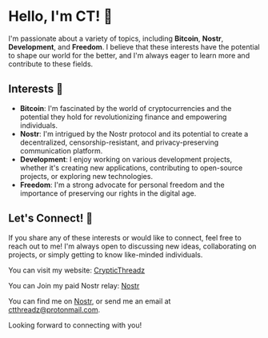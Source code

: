 # Hello, I'm CT! 👋

I'm passionate about a variety of topics, including **Bitcoin**, **Nostr**, **Development**, and **Freedom**. I believe that these interests have the potential to shape our world for the better, and I'm always eager to learn more and contribute to these fields.

## Interests 🌟

- **Bitcoin**: I'm fascinated by the world of cryptocurrencies and the potential they hold for revolutionizing finance and empowering individuals.
- **Nostr**: I'm intrigued by the Nostr protocol and its potential to create a decentralized, censorship-resistant, and privacy-preserving communication platform.
- **Development**: I enjoy working on various development projects, whether it's creating new applications, contributing to open-source projects, or exploring new technologies.
- **Freedom**: I'm a strong advocate for personal freedom and the importance of preserving our rights in the digital age.

## Let's Connect! 🤝

If you share any of these interests or would like to connect, feel free to reach out to me! I'm always open to discussing new ideas, collaborating on projects, or simply getting to know like-minded individuals.

You can visit my website: [CrypticThreadz](https://www.crypticthreadz.com)

You can Join my paid Nostr relay: [Nostr](https://nostr.crypticthreadz.com)

You can find me on [Nostr](https://snort.social/p/npub1umdl398c0fv2l5edkq56y06dp89gearxclm46nhu34wrhvdpc2uqahyu6z), or send me an email at ctthreadz@protonmail.com.

Looking forward to connecting with you!

<!---
CTCrypticThreadz/CTCrypticThreadz is a ✨ special ✨ repository because its `README.md` (this file) appears on your GitHub profile.
You can click the Preview link to take a look at your changes.
--->
